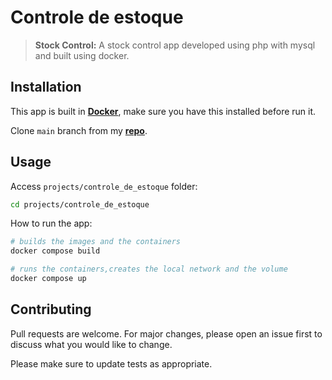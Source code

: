 # Controle de estoque

>**Stock Control:**
>A stock control app developed using php with mysql and built using docker.

## Installation

This app is built in **[Docker](https://www.docker.com/products/docker-desktop/)**, make sure you have this installed before run it.

Clone `main` branch from my **[repo](https://github.com/joaobotelho072002/joaobotelho072002.github.io)**.

## Usage

Access `projects/controle_de_estoque` folder:

```bash
cd projects/controle_de_estoque
```

How to run the app:

```bash
# builds the images and the containers
docker compose build
```

```bash
# runs the containers,creates the local network and the volume
docker compose up
```

## Contributing

Pull requests are welcome. For major changes, please open an issue first to discuss what you would like to change.

Please make sure to update tests as appropriate.
